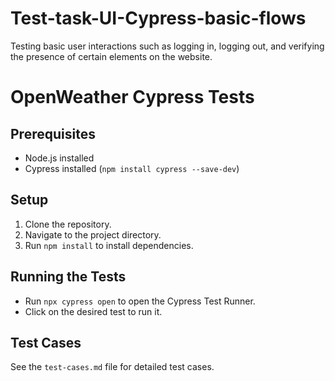 # Test-task-UI-Cypress-basic-flows
Testing basic user interactions such as logging in, logging out, and verifying the presence of certain elements on the website.
 
 # OpenWeather Cypress Tests

## Prerequisites
- Node.js installed
- Cypress installed (`npm install cypress --save-dev`)

## Setup
1. Clone the repository.
2. Navigate to the project directory.
3. Run `npm install` to install dependencies.

## Running the Tests
- Run `npx cypress open` to open the Cypress Test Runner.
- Click on the desired test to run it.

## Test Cases
See the `test-cases.md` file for detailed test cases.
